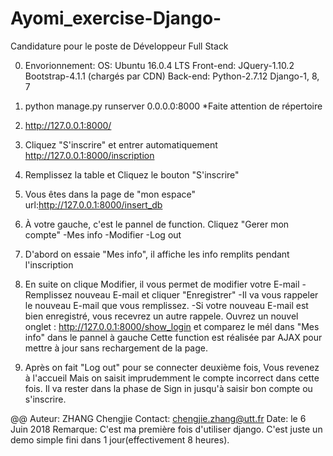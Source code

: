# Ayomi_exercise-Django-
Candidature pour le poste de Développeur Full Stack

0. Envorionnement: 
   OS: Ubuntu 16.0.4 LTS
   Front-end: JQuery-1.10.2 Bootstrap-4.1.1  (chargés par CDN)
   Back-end: Python-2.7.12   Django-1, 8, 7

1. python manage.py runserver 0.0.0.0:8000
   *Faite attention de répertoire

2. http://127.0.0.1:8000/

3. Cliquez "S'inscrire" et entrer automatiquement http://127.0.0.1:8000/inscription

4. Remplissez la table et Cliquez le bouton "S'inscrire"

5. Vous êtes dans la page de "mon espace"  url:http://127.0.0.1:8000/insert_db

6. À votre gauche, c'est le pannel de function. Cliquez "Gerer mon compte"
	-Mes info
	-Modifier
	-Log out
7. D'abord on essaie "Mes info", il affiche les info remplits pendant l'inscription

8. En suite on clique Modifier, il vous permet de modifier votre E-mail
	-Remplissez nouveau E-mail et cliquer "Enregistrer"
	-Il va vous rappeler le nouveau E-mail que vous remplissez.
	-Si votre nouveau E-mail est bien enregistré, vous recevrez un autre rappele.
	 Ouvrez un nouvel onglet : http://127.0.0.1:8000/show_login et comparez le mél dans "Mes 	  info" dans le pannel à gauche
	 Cette function est réalisée par AJAX pour mettre à jour sans rechargement de la page.
9. Après on fait "Log out" pour se connecter deuxième fois, Vous revenez à l'accueil
   Mais on saisit imprudemment le compte incorrect dans cette fois. Il va rester dans la phase de  Sign in jusqu'à saisir bon compte ou s'inscrire.


@@
Auteur: ZHANG Chengjie
Contact: chengjie.zhang@utt.fr
Date: le 6 Juin 2018
Remarque:
C'est ma première fois d'utiliser django. C'est juste un demo simple fini dans 1 jour(effectivement 8 heures).
